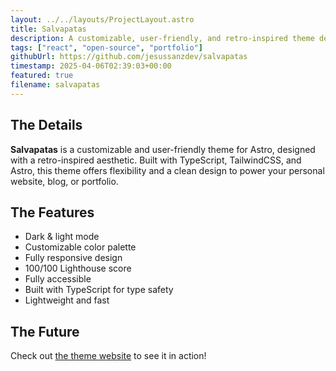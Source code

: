 ```yaml
---
layout: ../../layouts/ProjectLayout.astro
title: Salvapatas
description: A customizable, user-friendly, and retro-inspired theme designed for Astro projects. Built with TypeScript, TailwindCSS, and Astro for ease of use and flexibility.
tags: ["react", "open-source", "portfolio"]
githubUrl: https://github.com/jesussanzdev/salvapatas
timestamp: 2025-04-06T02:39:03+00:00
featured: true
filename: salvapatas
---
```


## The Details

**Salvapatas** is a customizable and user-friendly theme for Astro, designed with a retro-inspired aesthetic. Built with TypeScript, TailwindCSS, and Astro, this theme offers flexibility and a clean design to power your personal website, blog, or portfolio.

## The Features

- Dark & light mode
- Customizable color palette
- Fully responsive design
- 100/100 Lighthouse score
- Fully accessible
- Built with TypeScript for type safety
- Lightweight and fast

## The Future

Check out [the theme website](https://salvapatas.dev) to see it in action!
